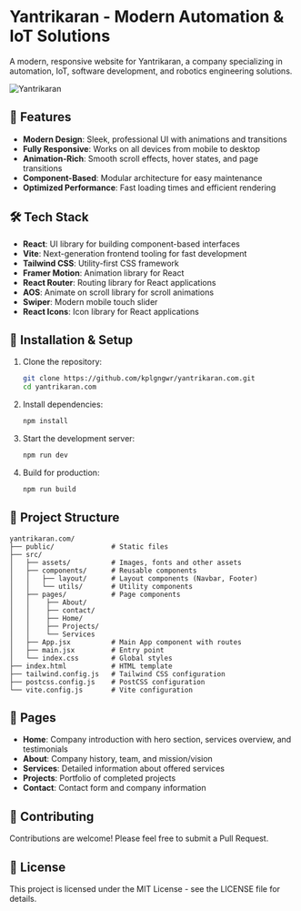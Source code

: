 # Yantrikaran - Modern Automation & IoT Solutions

A modern, responsive website for Yantrikaran, a company specializing in automation, IoT, software development, and robotics engineering solutions.

![Yantrikaran](https://yantrikaran-com.vercel.app/)

## 🚀 Features

- **Modern Design**: Sleek, professional UI with animations and transitions
- **Fully Responsive**: Works on all devices from mobile to desktop
- **Animation-Rich**: Smooth scroll effects, hover states, and page transitions
- **Component-Based**: Modular architecture for easy maintenance
- **Optimized Performance**: Fast loading times and efficient rendering

## 🛠️ Tech Stack

- **React**: UI library for building component-based interfaces
- **Vite**: Next-generation frontend tooling for fast development
- **Tailwind CSS**: Utility-first CSS framework
- **Framer Motion**: Animation library for React
- **React Router**: Routing library for React applications
- **AOS**: Animate on scroll library for scroll animations
- **Swiper**: Modern mobile touch slider
- **React Icons**: Icon library for React applications

## 🔧 Installation & Setup

1. Clone the repository:
   ```bash
   git clone https://github.com/kplgngwr/yantrikaran.com.git
   cd yantrikaran.com
   ```

2. Install dependencies:
   ```bash
   npm install
   ```

3. Start the development server:
   ```bash
   npm run dev
   ```

4. Build for production:
   ```bash
   npm run build
   ```

## 📁 Project Structure

```
yantrikaran.com/
├── public/              # Static files
├── src/
│   ├── assets/          # Images, fonts and other assets
│   ├── components/      # Reusable components
│   │   ├── layout/      # Layout components (Navbar, Footer)
│   │   └── utils/       # Utility components
│   ├── pages/           # Page components
│   │    ├── About/      
│   │    ├── contact/ 
│   │    ├── Home/      
│   │    ├── Projects/ 
│   │    └── Services
│   ├── App.jsx          # Main App component with routes
│   ├── main.jsx         # Entry point
│   └── index.css        # Global styles
├── index.html           # HTML template
├── tailwind.config.js   # Tailwind CSS configuration
├── postcss.config.js    # PostCSS configuration
└── vite.config.js       # Vite configuration
```

## 📱 Pages

- **Home**: Company introduction with hero section, services overview, and testimonials
- **About**: Company history, team, and mission/vision
- **Services**: Detailed information about offered services
- **Projects**: Portfolio of completed projects
- **Contact**: Contact form and company information

## 🤝 Contributing

Contributions are welcome! Please feel free to submit a Pull Request.

## 📄 License

This project is licensed under the MIT License - see the LICENSE file for details.
